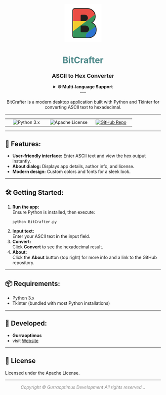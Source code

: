 <div align="center">

<img src="https://raw.githubusercontent.com/gurraoptimus/BitCrafter/gh-page/assets/BitCrafter%20(2).png" alt="BitCrafter Logo" width="120" />

# <span style="color:#4F8A8B;">BitCrafter</span>
### <span style="font-size:1.1em; color:#222;">ASCII to Hex Converter</span>


<details>
<summary><b>🌐 Multi-language Support</b></summary>

BitCrafter README is available in multiple languages:

- [English](README.md) (current)
- [Svenska](/Multi-language/README.sv.md)
- [한국어](/Multi-language/README.ko.md)
- [Norsk](/Multi-language/README.no.md)

To contribute a translation, create a new `README.[lang].md` file and submit a pull request.
</details>
</details>
---

BitCrafter is a modern desktop application built with Python and Tkinter for converting ASCII text to hexadecimal.

</div>

---

<div align="center">

<table>
    <tr>
        <td align="center" width="33%">
            <img src="https://img.shields.io/badge/Python-3.x-blue?logo=python" alt="Python 3.x" />
        </td>
        <td align="center" width="33%">
            <img src="https://img.shields.io/badge/License-Apache-green.svg" alt="Apache License" />
        </td>
        <td align="center" width="33%">
            <a href="https://github.com/gurraoptimus/BitCrafter/tree/setup">
                <img src="https://img.shields.io/badge/GitHub-Repository-black?logo=github" alt="GitHub Repo" />
            </a>
        </td>
    </tr>
</table>

</div>

---

## 🚀 Features:

- **User-friendly interface:** Enter ASCII text and view the hex output instantly.
- **About dialog:** Displays app details, author info, and license.
- **Modern design:** Custom colors and fonts for a sleek look.

---

## 🛠️ Getting Started:

<ol>
    <li>
        <b>Run the app:</b><br>
        Ensure Python is installed, then execute:<br>
        <pre><code>python BitCrafter.py</code></pre>
    </li>
    <li>
        <b>Input text:</b><br>
        Enter your ASCII text in the input field.
    </li>
    <li>
        <b>Convert:</b><br>
        Click <b>Convert</b> to see the hexadecimal result.
    </li>
    <li>
        <b>About:</b><br>
        Click the <b>About</b> button (top right) for more info and a link to the GitHub repository.
    </li>
</ol>

---

## 📦 Requirements:

- Python 3.x  
- Tkinter (bundled with most Python installations)

---

## 👤 Developed:

- **Gurraoptimus**  
- visit [Website](https://gurraoptimus.github.io/BitCrafter)

---

## 📄 License

Licensed under the Apache License.

---

<div align="center" style="color:#888;">
    <em>Copyright &copy; Gurraoptimus Development All rights reserved&mldr;</em>
</div>
